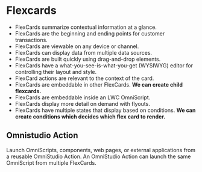 # Flexcards

- FlexCards summarize contextual information at a glance.
- FlexCards are the beginning and ending points for customer transactions.
- FlexCards are viewable on any device or channel.
- FlexCards can display data from multiple data sources.
- FlexCards are built quickly using drag-and-drop elements.
- FlexCards have a what-you-see-is-what-you-get (WYSIWYG) editor for controlling their layout and style.
- FlexCard actions are relevant to the context of the card.
- FlexCards are embeddable in other FlexCards. <b>We can create child flexcards. </b>
- FlexCards are embeddable inside an LWC OmniScript.
- FlexCards display more detail on demand with flyouts.
- FlexCards have multiple states that display based on conditions. <b>We can create conditions which decides which flex card to render. </b>


## Omnistudio Action

Launch OmniScripts, components, web pages, or external applications from a reusable OmniStudio Action. An OmniStudio Action can launch the same OmniScript from multiple FlexCards.
